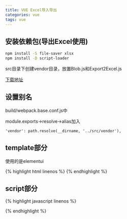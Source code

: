 ```yaml
---
title: VUE Excel导入导出
categories: vue
tags: vue
---
```


## 安装依赖包(导出Excel使用)

```bash
npm install -S file-saver xlsx
npm install -D script-loader
```

src目录下创建vendor目录，放置Blob.js和Export2Excel.js

[下载地址](https://pan.baidu.com/s/1JVDK6AixE964qA7ytPMdEg)

<!-- more -->

## 设置别名

build/webpack.base.conf.js中

module.exports->resolve->alias加入

`'vendor': path.resolve(__dirname, '../src/vendor'),`

## template部分

使用的是elementui

{% highlight html linenos %}
<template>
    <section>
        <!--工具条-->
        <el-col :span="24" class="toolbar" style="padding-bottom: 0px;">
            <el-form :inline="true" :model="filters">
                <el-form-item>
                    <el-input v-model="filters.key" placeholder="关键字"></el-input>
                </el-form-item>
                <el-form-item>
                    <el-button type="primary" v-on:click="getData()"><i class="el-icon-search el-icon--left"></i>搜索
                    </el-button>
                </el-form-item>
                <el-form-item>
                    <el-button type="primary" @click="handleAdd">新增</el-button>
                </el-form-item>
                <el-form-item>
	                <!-- 上传 -->
                    <el-upload
                            class="upload-demo"
                            :action="uploadAction"
                            :show-file-list="false"
                            :multiple="false"
                            :limit="1"
                            :onError="uploadError"
                            :onSuccess="uploadSuccess"
                            :beforeUpload="beforeAvatarUpload">
                        <el-button type="primary" :loading="uploadLoading">上传<i class="el-icon-upload el-icon--right"></i></el-button>
                    </el-upload>
                </el-form-item>
                <el-form-item>
                    <el-button type="primary" v-on:click="handleDownload('batch')" :disabled="this.sels.length===0"
                               :loading="batchDownloadLoading">导出选中
                    </el-button>
                    <el-button type="primary" v-on:click="handleDownload('all')" :loading="allDownloadLoading">导出全部
                    </el-button>
                    <el-button type="success" v-on:click="handleDownload('base')" :loading="baseDownloadLoading">下载模板
                    </el-button>
                </el-form-item>
            </el-form>
        </el-col>
        <!--列表-->
        <el-table :data="data" highlight-current-row v-loading="listLoading" @selection-change="selsChange" border
                  style="width: 100%;">
            <el-table-column type="selection" min-width="55">
            </el-table-column>
            <el-table-column prop="company" label="公司" min-width="240" :show-overflow-tooltip="true" fixed>
            </el-table-column>
            <el-table-column prop="name_tag" label="姓名(标签)" min-width="140" show-overflow-tooltip>
            </el-table-column>
            <el-table-column prop="job" label="职位" min-width="140" show-overflow-tooltip>
            </el-table-column>
            <el-table-column prop="industry" label="行业" min-width="140" show-overflow-tooltip>
            </el-table-column>
            <el-table-column prop="area" label="地区" min-width="120" show-overflow-tooltip>
            </el-table-column>
            <el-table-column prop="telephone" label="电话" min-width="140" show-overflow-tooltip>
            </el-table-column>
            <el-table-column prop="email" label="邮箱" min-width="220" show-overflow-tooltip>
            </el-table-column>
            <el-table-column prop="addr" label="地址" min-width="320" show-overflow-tooltip>
            </el-table-column>
            <el-table-column prop="landline" label="公司座机" min-width="140" show-overflow-tooltip>
            </el-table-column>
            <el-table-column prop="remark" label="备注" min-width="320" show-overflow-tooltip>
            </el-table-column>
            <el-table-column label="操作" min-width="140" fixed="right">
                <template slot-scope="scope">
                    <el-button size="small" @click="handleEdit(scope.row)">编辑</el-button>
                    <el-button type="danger" size="small" @click="handleDel(scope.row)">删除</el-button>
                </template>
            </el-table-column>
        </el-table>

        <!--工具条-->
        <el-col :span="24" class="toolbar">
            <el-button type="danger" @click="batchRemove" :disabled="this.sels.length===0">批量删除</el-button>
            <el-button type="primary" v-on:click="handleDownload('batch')" :disabled="this.sels.length===0"
                       :loading="batchDownloadLoading">导出选中
            </el-button>
            <el-pagination layout="prev, pager, next" @current-change="handleCurrentChange" :page-size="limit"
                           :total="total" style="float:right;">
            </el-pagination>
        </el-col>
    </section>
</template>
{% endhighlight %}

## script部分

{% highlight javascript linenos %}
<script>
    import util from '../../common/js/util'
    //import NProgress from 'nprogress'
    import {getDataListPage, removeData, batchRemoveData, editData, addData} from '../../api/api';

    export default {
        data() {
            return {
                filters: {
                    key: '',
                },
                data: [],
                total: 0,
                limit: 15,
                page: 1,
                listLoading: false,
                uploadLoading: false,
                allDownloadLoading: false,
                batchDownloadLoading: false,
                baseDownloadLoading: false,
                sels: [],//列表选中列
                uploadAction:'',
                baseUpload: [
                    {
                        company: '',
                        name: '',
                        tag: '',
                        job: '',
                        industry: '',
                        area: '',
                        telephone: '',
                        email: '',
                        addr: '',
                        landline: '',
                        remark: '',
                    }
                ],
            }
        },
        methods: {
            handleDownload(type) {
                let date = new Date();
                let fileName = 'PartADataManage-' + date.getFullYear() + '-' + date.getMonth() + '-' + date.getDay() + '-' + date.getHours() + '-' + date.getMinutes();
                let tHeader = ['公司', '姓名(标签)', '职位', '行业', '地区', '电话', '邮箱', '地址', '公司座机', '备注'];
                let filterVal = ['company', 'name_tag', 'job', 'industry', 'area', 'telephone', 'email', 'addr', 'landline', 'remark'];
                switch (type) {
                    case 'base':
                        this.baseDownloadLoading = true;
                        this.download(
                            'PartADataManage-Base',
                            ['公司', '姓名', '标签', '职位', '行业', '地区', '电话', '邮箱', '地址', '公司座机', '备注'],
                            ['company', 'name', 'tag', 'job', 'industry', 'area', 'telephone', 'email', 'addr', 'landline', 'remark'],
                            this.baseUpload
                        );
                        break;
                    case 'batch':
                        this.batchDownloadLoading = true;
                        this.download(fileName, tHeader, filterVal, this.sels);
                        break;
                    case 'all':
                        this.allDownloadLoading = true;
                        let para = {
                            key: this.filters.key,
                            page: -1
                        };
                        getDataListPage(para).then((res) => {
                            this.download(fileName, tHeader, filterVal, res.data.data);
                        });
                        break;
                }
            },
            download(fileName, tHeader, filterVal, dataList) {
                require.ensure([], () => {
                    const {
                        export_json_to_excel
                    } = require('vendor/Export2Excel');
                    const data = this.formatJson(filterVal, dataList);
                    export_json_to_excel(tHeader, data, fileName);
                });
                this.allDownloadLoading = false;
                this.batchDownloadLoading = false;
                this.baseDownloadLoading = false;
            },
            // 参数过滤
            formatJson(filterVal, jsonData) {
                console.log(jsonData);
                return jsonData.map(v => filterVal.map(j => v[j]))
            },
            // 上传成功后的回调
            uploadSuccess(res, file, fileList) {
                this.uploadLoading=false;
                this.listLoading=false;
                if (res.code === 200) {
                    this.$message({
                        message: res.message,
                        type: 'success'
                    });
                    this.getData();
                } else {
                    this.$message({
                        message: res.message ? res.message : '上传失败，服务器出错!',
                        type: 'error'
                    });
                }
            },
            // 上传错误
            uploadError(res, file, fileList) {
                this.uploadLoading=false;
                this.listLoading=false;
                this.$message({
                    message: '上传失败，服务器出错!',
                    type: 'error'
                });
            },
            // 上传前对文件的大小的判断
            beforeAvatarUpload(file) {
                this.listLoading=true;
                this.uploadLoading=true;
                const extension = file.name.split('.')[1] === 'xlsx';
                const isLt2M = file.size / 1024 / 1024 < 10;
                if (!extension) {
                    this.listLoading=false;
                    this.uploadLoading=false;
                    this.$message({
                        showClose: true,
                        message: '上传模板只能是xlsx格式!',
                        type: 'error'
                    });
                }
                if (!isLt2M) {
                    this.uploadLoading=false;
                    this.listLoading=false;
                    this.$message({
                        showClose: true,
                        message: '上传模板大小不能超过 10MB!',
                        type: 'error'
                    });
                }
                return extension && isLt2M;
            },
            setUploadAction(){
                let user = sessionStorage.getItem('user');
                this.uploadAction = 'http://api.com/data?access_token'+user.access_token;
            }
        },
        mounted() {
            this.getData();
            this.setUploadAction();
        }
    }

</script>
{% endhighlight %}